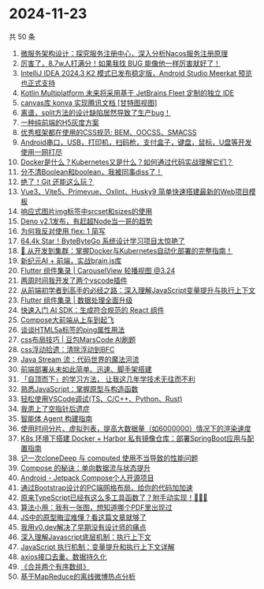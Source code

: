 # 2024-11-23

共 50 条

<!-- BEGIN JUEJIN -->
<!-- 最后更新时间 2024-11-23 05:14:05 +0800 -->
1. [微服务架构设计：探究服务注册中心，深入分析Nacos服务注册原理](https://juejin.cn/post/7433037573406572598)
1. [厉害了，8.7w人打满分！如果我找 BUG 能像他一样厉害就好了！](https://juejin.cn/post/7438560270258913334)
1. [IntelliJ IDEA 2024.3 K2 模式已发布稳定版，Android Studio Meerkat 预览也正式支持](https://juejin.cn/post/7439251025385177107)
1. [Kotlin Multiplatform 未来将采用基于 JetBrains Fleet 定制的独立 IDE](https://juejin.cn/post/7439380440958926911)
1. [canvas库 konva 实现腾讯文档 [甘特图视图]](https://juejin.cn/post/7438990704456532031)
1. [离谱，split方法的设计缺陷居然导致了生产bug！](https://juejin.cn/post/7439189795614916658)
1. [一种纯前端的H5灰度方案](https://juejin.cn/post/7438840414239326227)
1. [优秀框架都在使用的CSS规范: BEM、OOCSS、SMACSS](https://juejin.cn/post/7438994542769520680)
1. [Android串口，USB，打印机，扫码枪，支付盒子，键盘，鼠标，U盘等开发使用一网打尽](https://juejin.cn/post/7439231301869305910)
1. [Docker是什么？Kubernetes又是什么？如何通过代码实战理解它们？](https://juejin.cn/post/7439656697075875867)
1. [分不清Boolean和boolean，我被同事diss了！](https://juejin.cn/post/7439576043223203892)
1. [绝了！Git 还能这么玩？](https://juejin.cn/post/7439619698838945818)
1. [Vue3、Vite5、Primevue、Oxlint、Husky9 简单快速搭建最新的Web项目模板](https://juejin.cn/post/7438884007084032035)
1. [响应式图片img标签中srcset和sizes的使用](https://juejin.cn/post/7439599612224913434)
1. [Deno v2.1发布，有赶超Node当一哥的趋势](https://juejin.cn/post/7439746336541491215)
1. [为何我反对使用 flex: 1 简写](https://juejin.cn/post/7439530299782086696)
1. [64.4k Star！ByteByteGo 系统设计学习项目太惊艳了](https://juejin.cn/post/7439012763380891689)
1. [🚀 从开发到集群：掌握Docker与Kubernetes自动化部署的完整指南！](https://juejin.cn/post/7439311536819126282)
1. [新纪元AI + 前端，实战brain.js库](https://juejin.cn/post/7438860483586146344)
1. [Flutter 组件集录 | CarouselView 轮播视图 @3.24](https://juejin.cn/post/7439018099037159459)
1. [两周时间我开发了两个vscode插件](https://juejin.cn/post/7439949552968908835)
1. [从前端初学者到高手的必经之路：深入理解JavaScript变量提升与执行上下文](https://juejin.cn/post/7439364291750412303)
1. [Flutter 组件集录 | 数据处理全面升级](https://juejin.cn/post/7439754049832730676)
1. [快速入门 AI SDK：生成符合规范的 React 组件](https://juejin.cn/post/7439660326700072986)
1. [Compose大前端从上车到起飞](https://juejin.cn/post/7439251025385996307)
1. [谈谈HTML5a标签的ping属性用法](https://juejin.cn/post/7438964981453094966)
1. [css布局技巧 | 豆包MarsCode AI刷题](https://juejin.cn/post/7439999637479833637)
1. [css浮动拾遗：清除浮动到BFC](https://juejin.cn/post/7439252579139878950)
1. [Java Stream 流：代码世界的魔法河流](https://juejin.cn/post/7438816010417340455)
1. [前端部署从未如此简单、迅速、脚手架搭建](https://juejin.cn/post/7438878218838982666)
1. [「自顶而下」的学习方法， 让我这几年学技术无往而不利](https://juejin.cn/post/7439358273725857811)
1. [熟悉JavaScript：掌握原型与构造函数](https://juejin.cn/post/7439329079985258534)
1. [轻松使用VSCode调试(TS、C/C++、Python、Rust)](https://juejin.cn/post/7439009350050807835)
1. [我患上了空指针后遗症](https://juejin.cn/post/7438994542769848360)
1. [ 智能体 Agent 构建指南](https://juejin.cn/post/7439369514985390119)
1. [使用时间分片、虚拟列表，提高大数据量（如6000000）情况下的渲染速度](https://juejin.cn/post/7438912418435170355)
1. [K8s 环境下搭建 Docker + Harbor 私有镜像仓库：部署SpringBoot应用与配置指南](https://juejin.cn/post/7439606538179919912)
1. [记一次cloneDeep 与 computed 使用不当导致的性能问题](https://juejin.cn/post/7438822895227305984)
1. [Compose 的秘诀：单向数据流与状态提升](https://juejin.cn/post/7439236365287309364)
1. [Android - Jetpack Compose个人开源项目](https://juejin.cn/post/7438864922514047026)
1. [通过Bootstrap设计的PC端网格布局，给你的代码加加速](https://juejin.cn/post/7439371135387107366)
1. [原来TypeScript已经有这么多工具函数了？附手动实现！🚀🚀🚀](https://juejin.cn/post/7439351869136961574)
1. [算法小用：我有一张图，想知道哪个PDF里出现过](https://juejin.cn/post/7438969214651154442)
1. [JS中的原型晦涩难懂？看这篇文章就够了](https://juejin.cn/post/7438873937294327860)
1. [我用v0.dev解决了早期没有设计师的痛点](https://juejin.cn/post/7439560754050531378)
1. [深入理解Javascript底层机制：执行上下文](https://juejin.cn/post/7439375468971360310)
1. [JavaScript 执行机制：变量提升和执行上下文详解](https://juejin.cn/post/7439288629070856244)
1. [axios接口去重、数据持久化](https://juejin.cn/post/7439196625124343843)
1. [《合并两个有序数组》](https://juejin.cn/post/7438624863252119587)
1. [基于MapReduce的离线微博热点分析](https://juejin.cn/post/7438609254080167987)
<!-- END JUEJIN -->